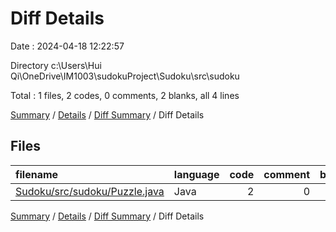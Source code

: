 # Diff Details

Date : 2024-04-18 12:22:57

Directory c:\\Users\\Hui Qi\\OneDrive\\IM1003\\sudokuProject\\Sudoku\\src\\sudoku

Total : 1 files,  2 codes, 0 comments, 2 blanks, all 4 lines

[Summary](results.md) / [Details](details.md) / [Diff Summary](diff.md) / Diff Details

## Files
| filename | language | code | comment | blank | total |
| :--- | :--- | ---: | ---: | ---: | ---: |
| [Sudoku/src/sudoku/Puzzle.java](/Sudoku/src/sudoku/Puzzle.java) | Java | 2 | 0 | 2 | 4 |

[Summary](results.md) / [Details](details.md) / [Diff Summary](diff.md) / Diff Details